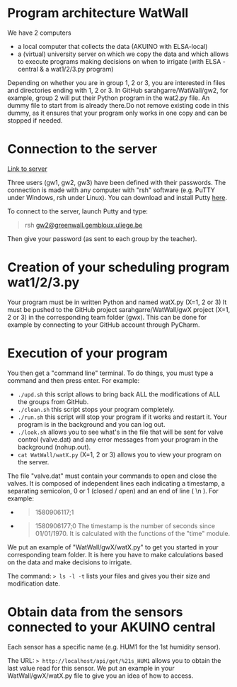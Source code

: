 # Program architecture WatWall

We have 2 computers
* a local computer that collects the data (AKUINO with ELSA-local)
* a (virtual) university server on which we copy the data and which allows to execute programs making decisions on when to irrigate (with ELSA - central & a wat1/2/3.py program)


Depending on whether you are in group 1, 2 or 3, you are interested in files and directories ending with 1, 2 or 3.
In GitHub sarahgarre/WatWall/gw2, for example, group 2 will put their Python program in the wat2.py file. An dummy file to start from is already there.Do not remove existing code in this dummy, as it ensures that your program only works in one copy and can be stopped if needed.

# Connection to the server 
[Link to server](http://greenwall.gembloux.uliege.be)

Three users (gw1, gw2, gw3) have been defined with their passwords. The connection is made with any computer with "rsh" software (e.g. PuTTY under Windows, rsh under Linux). You can download and install Putty [here](https://www.putty.org/).

To connect to the server, launch Putty and type: 

> rsh gw2@greenwall.gembloux.uliege.be

Then give your password (as sent to each group by the teacher).

# Creation of your scheduling program wat1/2/3.py

Your program must be in written Python and named watX.py (X=1, 2 or 3)
It must be pushed to the GitHub project sarahgarre/WatWall/gwX project (X=1, 2 or 3) in the corresponding team folder (gwx). This can be done for example by connecting to your GitHub account through PyCharm. 

# Execution of your program

You then get a "command line" terminal. To do things, you must type a command and then press enter. For example: 

* `./upd.sh` this script allows to bring back ALL the modifications of ALL the groups from GitHub.
* `./clean.sh` this script stops your program completely.
* `./run.sh` this script will stop your program if it works and restart it. Your program is in the background and you can log out.
* `./look.sh` allows you to see what's in the file that will be sent for valve control (valve.dat) and any error messages from your program in the background (nohup.out).
* `cat WatWall/watX.py` (X=1, 2 or 3) allows you to view your program on the server.

The file "valve.dat" must contain your commands to open and close the valves.
It is composed of independent lines each indicating a timestamp, a separating semicolon, 0 or 1 (closed / open) and an end of line ( \n ).
For example:
* > 1580906117;1
* > 1580906177;0
The timestamp is the number of seconds since 01/01/1970. It is calculated with the functions of the "time" module.

We put an example of "WatWall/gwX/watX.py" to get you started in your corresponding team folder. It is here you have to make calculations based on the data and make decisions to irrigate.

The command:
`> ls -l -t`
lists your files and gives you their size and modification date.


# Obtain data from the sensors connected to your AKUINO central
Each sensor has a specific name (e.g. HUM1 for the 1st humidity sensor).

The URL:
`> http://localhost/api/get/%21s_HUM1`
allows you to obtain the last value read for this sensor. We put an example in your WatWall/gwX/watX.py file to give you an idea of how to access.
